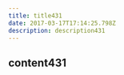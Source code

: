 ```yaml
---
title: title431
date: 2017-03-17T17:14:25.798Z
description: description431
---
```


## content431
  
